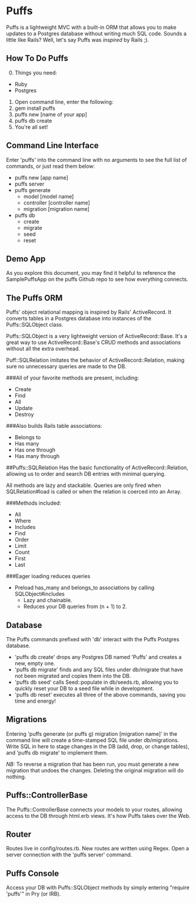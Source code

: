 Puffs
=====

Puffs is a lightweight MVC with a built-in ORM that allows you to make
updates to a Postgres database without writing much SQL code. Sounds a
little like Rails? Well, let's say Puffs was *inspired* by Rails ;).

How To Do Puffs
---------------

0. Things you need:
  * Ruby
  * Postgres

1. Open command line, enter the following:
2. gem install puffs
3. puffs new [name of your app]
4. puffs db create
5. You're all set!

Command Line Interface
----------------------

Enter 'puffs' into the command line with no arguments to see the full
list of commands, or just read them below:

* puffs new [app name]
* puffs server
* puffs generate
  * model [model name]
  * controller [controller name]
  * migration [migration name]
* puffs db
  * create
  * migrate
  * seed
  * reset

Demo App
--------

As you explore this document, you may find it helpful to reference the
SamplePuffsApp on the puffs Github repo to see how everything connects.

The Puffs ORM
-------------

Puffs' object relational mapping is inspired by Rails' ActiveRecord.
It converts tables in a Postgres database into instances of the
Puffs::SQLObject class.

Puffs::SQLObject is a very lightweight version of ActiveRecord::Base.
It's a great way to use ActiveRecord::Base's CRUD methods and associations
without all the extra overhead.

Puff::SQLRelation imitates the behavior of ActiveRecord::Relation,
making sure no unnecessary queries are made to the DB.

###All of your favorite methods are present, including:
* Create
* Find
* All
* Update
* Destroy

###Also builds Rails table associations:
* Belongs to
* Has many
* Has one through
* Has many through

##Puffs::SQLRelation
Has the basic functionality of ActiveRecord::Relation, allowing us to
order and search DB entries with minimal querying.

All methods are lazy and stackable. Queries are only fired when SQLRelation#load
is called or when the relation is coerced into an Array.

###Methods included:
  * All
  * Where
  * Includes
  * Find
  * Order
  * Limit
  * Count
  * First
  * Last

###Eager loading reduces queries
* Preload has_many and belongs_to associations by calling SQLObject#includes
  * Lazy and chainable.
  * Reduces your DB queries from (n + 1) to 2.

Database
--------

The Puffs commands prefixed with 'db' interact with the Puffs Postgres database.
* 'puffs db create' drops any Postgres DB named 'Puffs' and creates a new,
  empty one.
* 'puffs db migrate' finds and any SQL files under db/migrate that have not
  been migrated and copies them into the DB.
* 'puffs db seed' calls Seed::populate in db/seeds.rb, allowing you
  to quickly reset your DB to a seed file while in development.
* 'puffs db reset' executes all three of the above commands, saving you
  time and energy!

Migrations
----------

Entering 'puffs generate (or puffs g) migration [migration name]' in the
command line will create a time-stamped SQL file under db/migrations.
Write SQL in here to stage changes in the DB (add, drop, or change tables),
and 'puffs db migrate' to implement them.

_*NB:*_ To reverse a migration that has been run, you must generate a new
migration that undoes the changes. Deleting the original migration will
do nothing.

Puffs::ControllerBase
---------------------

The Puffs::ControllerBase connects your models to your routes, allowing
access to the DB through html.erb views. It's how Puffs takes over the Web.

Router
------

Routes live in config/routes.rb. New routes are written using Regex.
Open a server connection with the 'puffs server' command.

Puffs Console
-------------

Access your DB with Puffs::SQLObject methods by simply entering
"require 'puffs'" in Pry (or IRB).
